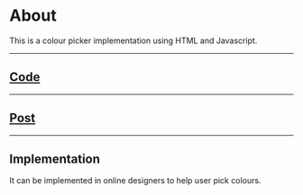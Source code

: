 # About

This is a colour picker implementation using HTML and Javascript.

 ***

## <a href = "https://github.com/niyazbadar/days-of-code-streak/blob/main/Day%203/feet%20to%20meter%20converter.html">Code</a>

---

## <a href = "https://www.linkedin.com/posts/activity-7018971022422945792-iuaO?utm_source=share&utm_medium=member_desktop">Post</a>

---

## Implementation

It can be implemented in online designers to help user pick colours.
